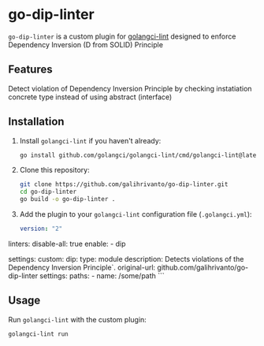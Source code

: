# go-dip-linter

`go-dip-linter` is a custom plugin for [golangci-lint](https://golangci-lint.run/) designed to enforce Dependency Inversion (D from SOLID) Principle

## Features

Detect violation of Dependency Inversion Principle by checking instatiation concrete type instead of using abstract (interface) 

## Installation

1. Install `golangci-lint` if you haven't already:

    ```bash
    go install github.com/golangci/golangci-lint/cmd/golangci-lint@latest
    ```

2. Clone this repository:

    ```bash
    git clone https://github.com/galihrivanto/go-dip-linter.git
    cd go-dip-linter
    go build -o go-dip-linter .
    ```

3. Add the plugin to your `golangci-lint` configuration file (`.golangci.yml`):

    ```yaml
    version: "2"

linters:
  disable-all: true
  enable:
    - dip

  settings:
    custom:
      dip:
        type: module
        description: Detects violations of the Dependency Inversion Principle`.
        original-url: github.com/galihrivanto/go-dip-linter
        settings:
          paths:
            - name: /some/path
    ```

## Usage

Run `golangci-lint` with the custom plugin:

```bash
golangci-lint run
```